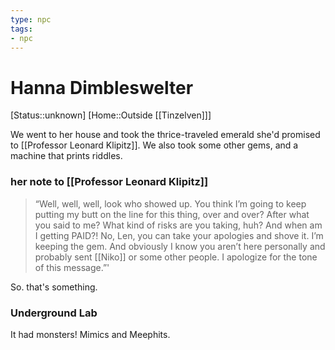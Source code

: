 ```yaml
---
type: npc
tags:
- npc
---
```


# Hanna Dimbleswelter
[Status::unknown]
[Home::Outside [[Tinzelven]]]

We went to her house and took the thrice-traveled emerald she'd promised to [[Professor Leonard Klipitz]]. We also took some other gems, and a machine that prints riddles. 

### her note to [[Professor Leonard Klipitz]]
> “Well, well, well, look who showed up. You think I’m going to keep putting my butt on the line for this thing, over and over? After what you said to me? What kind of risks are you taking, huh? And when am I getting PAID?! No, Len, you can take your apologies and shove it. I’m keeping the gem. And obviously I know you aren’t here personally and probably sent [[Niko]] or some other people. I apologize for the tone of this message.”'

So. that's something. 

### Underground Lab
It had monsters! Mimics and Meephits.

